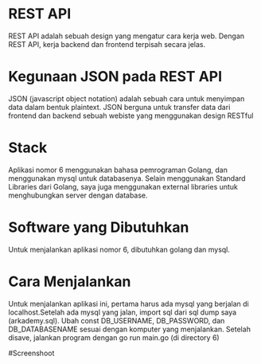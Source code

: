 # REST API
REST API adalah sebuah design yang mengatur cara kerja web. Dengan REST API, kerja backend dan frontend terpisah secara jelas.

# Kegunaan JSON pada REST API
JSON (javascript object notation) adalah sebuah cara untuk menyimpan data dalam bentuk plaintext. JSON berguna untuk transfer data dari frontend dan backend sebuah webiste yang menggunakan design RESTful

# Stack
Aplikasi nomor 6 menggunakan bahasa pemrograman Golang, dan menggunakan mysql untuk databasenya. Selain menggunakan Standard Libraries dari Golang, saya juga menggunakan external libraries untuk menghubungkan server dengan database.

# Software yang Dibutuhkan
Untuk menjalankan aplikasi nomor 6, dibutuhkan golang dan mysql.

# Cara Menjalankan
Untuk menjalankan aplikasi ini, pertama harus ada mysql yang berjalan di localhost.Setelah ada mysql yang jalan, import sql dari sql dump saya (arkademy.sql). Ubah const DB_USERNAME, DB_PASSWORD, dan DB_DATABASENAME sesuai dengan komputer yang menjalankan.
Setelah disave, jalankan program dengan go run main.go (di directory 6)

#Screenshoot
